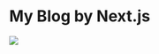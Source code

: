 # My Blog by Next.js

<img src="https://github.com/o-ga09/blog/assets/54522966/19381503-bc91-42d9-bcff-266b86b153eb">

